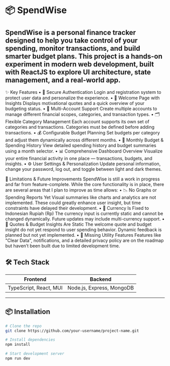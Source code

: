 # 📦 SpendWise

SpendWise is a personal finance tracker designed to help you take control of your spending, monitor transactions, and build smarter budget plans. This project is a hands-on experiment in modern web development, built with ReactJS to explore UI architecture, state management, and a real-world app.
---
✨ Key Features
•	🔐 Secure Authentication Login and registration system to protect user data and personalize the experience.
•	🎉 Welcome Page with Insights Displays motivational quotes and a quick overview of your budgeting status.
•	🧾 Multi-Account Support Create multiple accounts to manage different financial scopes, categories, and transaction types.
•	🗂️ Flexible Category Management Each account supports its own set of categories and transactions. Categories must be defined before adding transactions.
•	💰 Configurable Budget Planning Set budgets per category and adjust them dynamically across different months.
•	📅 Monthly Budget & Spending History View detailed spending history and budget summaries using a month selector.
•	📊 Comprehensive Dashboard Overview Visualize your entire financial activity in one place — transactions, budgets, and insights.
•	⚙️ User Settings & Personalization Update personal information, change your password, log out, and toggle between light and dark themes.

🚧 Limitations & Future Improvements
SpendWise is still a work in progress and far from feature-complete. While the core functionality is in place, there are several areas that I plan to improve as time allows:
•	📉 No Graphs or Spending Reports Yet Visual summaries like charts and analytics are not implemented. These could greatly enhance user insight, but time constraints have delayed their development.
•	💱 Currency Is Fixed to Indonesian Rupiah (Rp) The currency input is currently static and cannot be changed dynamically. Future updates may include multi-currency support.
•	💬 Quotes & Budget Insights Are Static The welcome quote and budget insight do not yet respond to user spending behavior. Dynamic feedback is planned but not yet implemented.
•	🧹 Missing Utility Features Features like "Clear Data", notifications, and a detailed privacy policy are on the roadmap but haven’t been built due to limited development time.

## 🛠️ Tech Stack
| Frontend               | Backend                     |
|------------------------|-----------------------------|
| TypeScript, React, MUI | Node.js, Express, MongoDB   |
 
---

## 📦 Installation

```bash
# Clone the repo
git clone https://github.com/your-username/project-name.git

# Install dependencies
npm install

# Start development server
npm run dev

